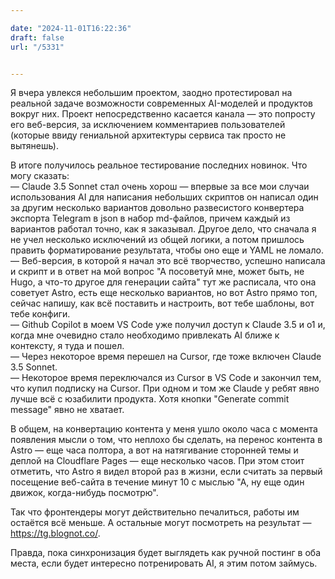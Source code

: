 ```yaml
---

date: "2024-11-01T16:22:36"
draft: false
url: "/5331"


---
```

Я вчера увлекся небольшим проектом, заодно протестировал на реальной задаче возможности современных AI-моделей и продуктов вокруг них. Проект непосредственно касается канала — это попросту его веб-версия, за исключением комментариев пользователей (которые ввиду гениальной архитектуры сервиса так просто не вытянешь). 

В итоге получилось реальное тестирование последних новинок. Что могу сказать:  
— Claude 3.5 Sonnet стал очень хорош — впервые за все мои случаи использования AI для написания небольших скриптов он написал один за другим несколько вариантов довольно развесистого конвертера экспорта Telegram в json в набор md-файлов, причем каждый из вариантов работал точно, как я заказывал. Другое дело, что сначала я не учел несколько исключений из общей логики, а потом пришлось править форматирование результата, чтобы оно еще и YAML не ломало.  
— Веб-версия, в которой я начал это всё творчество, успешно написала и скрипт и в ответ на мой вопрос "А посоветуй мне, может быть, не Hugo, а что-то другое для генерации сайта" тут же расписала, что она советует Astro, есть еще несколько вариантов, но вот Astro прямо топ, сейчас напишу, как всё поставить и настроить, вот тебе шаблоны, вот тебе конфиги.  
— Github Copilot в моем VS Code уже получил доступ к Claude 3.5 и o1 и, когда мне очевидно стало необходимо привлекать AI ближе к контексту, я туда и пошел.   
— Через некоторое время перешел на Cursor, где тоже включен Claude 3.5 Sonnet.   
— Некоторое время переключался из Cursor в VS Code и закончил тем, что купил подписку на Cursor. При одном и том же Claude у ребят явно лучше всё с юзабилити продукта. Хотя кнопки "Generate commit message" явно не хватает.  

В общем, на конвертацию контента у меня ушло около часа с момента появления мысли о том, что неплохо бы сделать, на перенос контента в Astro — еще часа полтора, а вот на натягивание сторонней темы и деплой на Cloudflare Pages — еще несколько часов. При этом стоит отметить, что Astro я видел второй раз в жизни, если считать за первый посещение веб-сайта в течение минут 10 с мыслью "А, ну еще один движок, когда-нибудь посмотрю". 

Так что фронтендеры могут действительно печалиться, работы им остаётся всё меньше. А остальные могут посмотреть на результат — https://tg.blognot.co/. 

Правда, пока синхронизация будет выглядеть как ручной постинг в оба места, если будет интересно потренировать AI, я этим потом займусь.
